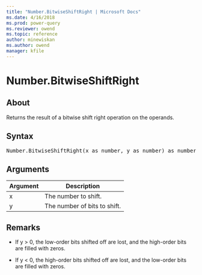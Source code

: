 ```yaml
---
title: "Number.BitwiseShiftRight | Microsoft Docs"
ms.date: 4/16/2018
ms.prod: power-query
ms.reviewer: owend
ms.topic: reference
author: minewiskan
ms.author: owend
manager: kfile
---
```

# Number.BitwiseShiftRight

  
## About  
Returns the result of a bitwise shift right operation on the operands.  
  
## Syntax

<pre>
Number.BitwiseShiftRight(x as number, y as number) as number  
</pre>
  
## Arguments  
  
|Argument|Description|  
|------------|---------------|  
|x|The number to shift.|  
|y|The number of bits to shift.|  
  
## <a name="__toc360788807"></a>Remarks  
  
-   If y &gt; 0, the low-order bits shifted off are lost, and the high-order bits are filled with zeros.  
  
-   If y &lt; 0, the high-order bits shifted off are lost, and the low-order bits are filled with zeros.  
  
